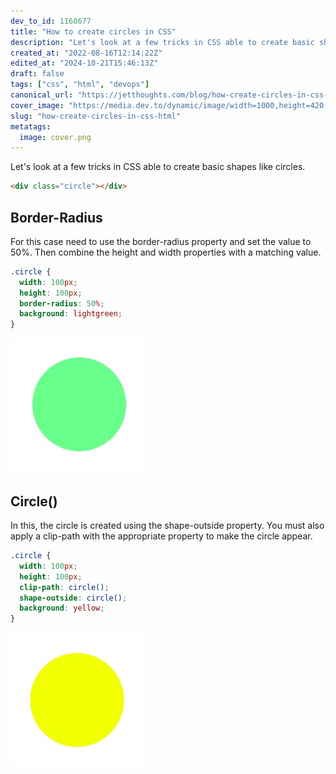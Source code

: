 ```yaml
---
dev_to_id: 1168677
title: "How to create circles in CSS"
description: "Let's look at a few tricks in CSS able to create basic shapes like circles.    &lt;div..."
created_at: "2022-08-16T12:14:22Z"
edited_at: "2024-10-21T15:46:13Z"
draft: false
tags: ["css", "html", "devops"]
canonical_url: "https://jetthoughts.com/blog/how-create-circles-in-css-html/"
cover_image: "https://media.dev.to/dynamic/image/width=1000,height=420,fit=cover,gravity=auto,format=auto/https%3A%2F%2Fmedia.dev.to%2Fcdn-cgi%2Fimage%2Fwidth%3D1000%2Cheight%3D420%2Cfit%3Dcover%2Cgravity%3Dauto%2Cformat%3Dauto%2Fhttps%253A%252F%252Fdev-to-uploads.s3.amazonaws.com%252Fuploads%252Farticles%252F7xzg60il1ng1f5og0gqo.png"
slug: "how-create-circles-in-css-html"
metatags:
  image: cover.png
---
```

Let's look at a few tricks in CSS able to create basic shapes like circles.
```html
<div class="circle"></div>
```

## Border-Radius
For this case need to use the border-radius property and set the value to 50%. Then combine the height and width properties with a matching value.
```css
.circle {
  width: 100px;
  height: 100px;
  border-radius: 50%;
  background: lightgreen;
}
```
![Image description](file_0.png)

## Circle()
In this, the circle is created using the shape-outside property. You must also apply a clip-path with the appropriate property to make the circle appear.
```css
.circle {
  width: 100px;
  height: 100px;
  clip-path: circle();
  shape-outside: circle();
  background: yellow; 
}
```
![Image description](file_1.png)
  